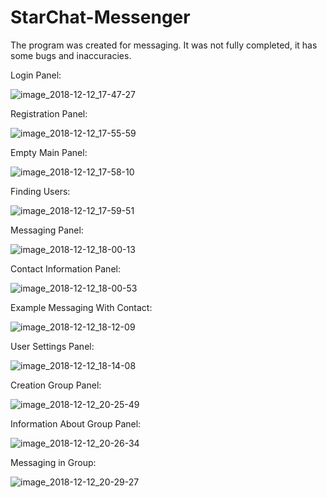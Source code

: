 # StarChat-Messenger
The program was created for messaging. It was not fully completed, it has some bugs and inaccuracies.

Login Panel: 

![image_2018-12-12_17-47-27](https://user-images.githubusercontent.com/45982614/51758746-18ecc500-20cf-11e9-8634-7e5e68390326.png)

Registration Panel:

![image_2018-12-12_17-55-59](https://user-images.githubusercontent.com/45982614/51758863-6e28d680-20cf-11e9-97d6-d2702b9c5184.png)

Empty Main Panel:

![image_2018-12-12_17-58-10](https://user-images.githubusercontent.com/45982614/51758920-a03a3880-20cf-11e9-91f6-2c7d5b48843f.png)

Finding Users:

![image_2018-12-12_17-59-51](https://user-images.githubusercontent.com/45982614/51758953-b6e08f80-20cf-11e9-9f27-79dc7780f294.png)

Messaging Panel:

![image_2018-12-12_18-00-13](https://user-images.githubusercontent.com/45982614/51758983-cbbd2300-20cf-11e9-9b09-15a70ed480e2.png)

Contact Information Panel:

![image_2018-12-12_18-00-53](https://user-images.githubusercontent.com/45982614/51759054-fc9d5800-20cf-11e9-88a5-7d43c03a6565.png)

Example Messaging With Contact:

![image_2018-12-12_18-12-09](https://user-images.githubusercontent.com/45982614/51759138-38382200-20d0-11e9-904c-cf1bed7af025.png)

User Settings Panel:

![image_2018-12-12_18-14-08](https://user-images.githubusercontent.com/45982614/51759166-4b4af200-20d0-11e9-8603-14c9f5ebb33b.png)

Creation Group Panel:

![image_2018-12-12_20-25-49](https://user-images.githubusercontent.com/45982614/51759238-6ddd0b00-20d0-11e9-83cb-6db2e6bdf9b2.png)

Information About Group Panel:

![image_2018-12-12_20-26-34](https://user-images.githubusercontent.com/45982614/51759258-7897a000-20d0-11e9-89e5-95c9b856257c.png)

Messaging in Group:

![image_2018-12-12_20-29-27](https://user-images.githubusercontent.com/45982614/51759305-9402ab00-20d0-11e9-94e5-e6a20b7f7ae1.png)


